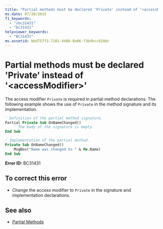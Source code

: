 ```yaml
---
title: "Partial methods must be declared 'Private' instead of '<accessModifier>'"
ms.date: 07/20/2015
f1_keywords: 
  - "vbc31431"
  - "bc31431"
helpviewer_keywords: 
  - "BC31431"
ms.assetid: bbd757f3-7281-4488-8a06-f3b4bcc820dc
---
```

# Partial methods must be declared 'Private' instead of '\<accessModifier>'
The access modifier `Private` is required in partial method declarations. The following example shows the use of `Private` in the method signature and its implementation.  
  
```vb  
' Definition of the partial method signature.  
Partial Private Sub OnNameChanged()  
    ' The body of the signature is empty.  
End Sub  
```  
  
```vb  
' Implementation of the partial method.  
Private Sub OnNameChanged()  
    MsgBox("Name was changed to " & Me.Name)  
End Sub  
```  
  
 **Error ID:** BC31431  
  
## To correct this error  
  
- Change the access modifier to `Private` in the signature and implementation declarations.  
  
## See also

- [Partial Methods](../programming-guide/language-features/procedures/partial-methods.md)
